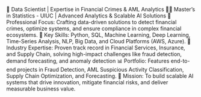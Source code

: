🎯 Data Scientist | Expertise in Financial Crimes & AML Analytics
👨‍💻 Master’s in Statistics - UIUC | Advanced Analytics & Scalable AI Solutions
🔹 Professional Focus: Crafting data-driven solutions to detect financial crimes, optimize systems, and ensure compliance in complex financial ecosystems.
🔹 Key Skills: Python, SQL, Machine Learning, Deep Learning, Time-Series Analysis, NLP, Big Data, and Cloud Platforms (AWS, Azure).
🔹 Industry Expertise: Proven track record in Financial Services, Insurance, and Supply Chain, solving high-impact challenges like fraud detection, demand forecasting, and anomaly detection
📊 Portfolio: Features end-to-end projects in Fraud Detection, AML Suspicious Activity Classification, Supply Chain Optimization, and Forecasting.
🚀 Mission: To build scalable AI systems that drive innovation, mitigate financial risks, and deliver measurable business value.

<!--
**cranj9-ml/cranj9-ml** is a ✨ _special_ ✨ repository because its `README.md` (this file) appears on your GitHub profile.

Here are some ideas to get you started:

- 🔭 I’m currently working on ...
- 🌱 I’m currently learning ...
- 👯 I’m looking to collaborate on ...
- 🤔 I’m looking for help with ...
- 💬 Ask me about ...
- 📫 How to reach me: ...
- 😄 Pronouns: ...
- ⚡ Fun fact: ...
-->
